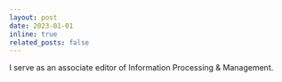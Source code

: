 ```yaml
---
layout: post
date: 2023-01-01
inline: true
related_posts: false
---
```


I serve as an associate editor of Information Processing & Management.
